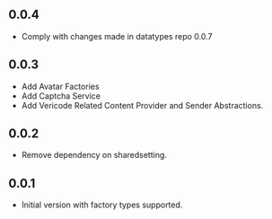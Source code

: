 ## 0.0.4

- Comply with changes made in datatypes repo 0.0.7

## 0.0.3

- Add Avatar Factories
- Add Captcha Service
- Add Vericode Related Content Provider and Sender Abstractions.

## 0.0.2

- Remove dependency on sharedsetting.

## 0.0.1

- Initial version with factory types supported.
